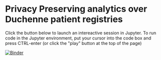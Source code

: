 # Privacy Preserving analytics over Duchenne patient registries

Click the button below to launch an intereactive session in Jupyter.  To run code in the Jupyter environment, put your cursor into the code box and press CTRL-enter (or click the "play" button at the top of the page)

[![Binder](https://mybinder.org/badge_logo.svg)](https://mybinder.org/v2/gh/Acb897/Duchenne-daru/master?labpath=CountsTutorial.ipynb)
